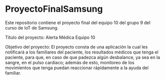 # ProyectoFinalSamsung
Este repositorio contiene el proyecto final del equipo 10 del grupo 9 del curso de IoT de Samsung.

Título del proyecto: Alerta Médica
Equipo 10

Objetivo del proyecto:
El proyecto consta de una aplicación la cual les notificará a los familiares del paciente, los resultados médicos que tenga el paciente, para que, en caso de que padezca algún desbalance, ya sea en la sangre, en el pulso cardiaco; además de esto, monitoreo de los movimientos que tenga puedan reaccionar rápidamente a la ayuda del familiar.
